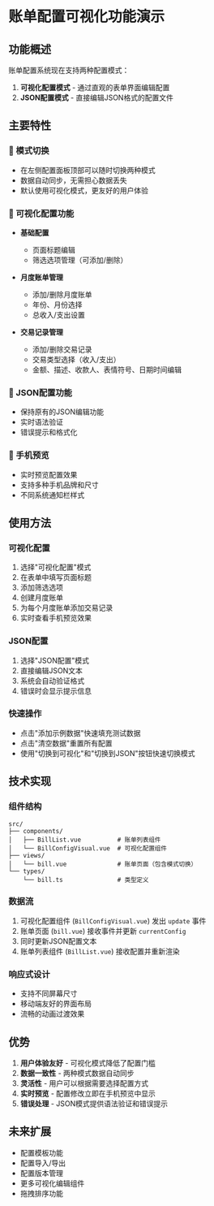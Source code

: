 # 账单配置可视化功能演示

## 功能概述

账单配置系统现在支持两种配置模式：
1. **可视化配置模式** - 通过直观的表单界面编辑配置
2. **JSON配置模式** - 直接编辑JSON格式的配置文件

## 主要特性

### 🔄 模式切换
- 在左侧配置面板顶部可以随时切换两种模式
- 数据自动同步，无需担心数据丢失
- 默认使用可视化模式，更友好的用户体验

### 📝 可视化配置功能
- **基础配置**
  - 页面标题编辑
  - 筛选选项管理（可添加/删除）
  
- **月度账单管理**
  - 添加/删除月度账单
  - 年份、月份选择
  - 总收入/支出设置
  
- **交易记录管理**
  - 添加/删除交易记录
  - 交易类型选择（收入/支出）
  - 金额、描述、收款人、表情符号、日期时间编辑

### 🔧 JSON配置功能
- 保持原有的JSON编辑功能
- 实时语法验证
- 错误提示和格式化

### 📱 手机预览
- 实时预览配置效果
- 支持多种手机品牌和尺寸
- 不同系统通知栏样式

## 使用方法

### 可视化配置
1. 选择"可视化配置"模式
2. 在表单中填写页面标题
3. 添加筛选选项
4. 创建月度账单
5. 为每个月度账单添加交易记录
6. 实时查看手机预览效果

### JSON配置
1. 选择"JSON配置"模式
2. 直接编辑JSON文本
3. 系统会自动验证格式
4. 错误时会显示提示信息

### 快速操作
- 点击"添加示例数据"快速填充测试数据
- 点击"清空数据"重置所有配置
- 使用"切换到可视化"和"切换到JSON"按钮快速切换模式

## 技术实现

### 组件结构
```
src/
├── components/
│   ├── BillList.vue          # 账单列表组件
│   └── BillConfigVisual.vue  # 可视化配置组件
├── views/
│   └── bill.vue              # 账单页面（包含模式切换）
└── types/
    └── bill.ts               # 类型定义
```

### 数据流
1. 可视化配置组件 (`BillConfigVisual.vue`) 发出 `update` 事件
2. 账单页面 (`bill.vue`) 接收事件并更新 `currentConfig`
3. 同时更新JSON配置文本
4. 账单列表组件 (`BillList.vue`) 接收配置并重新渲染

### 响应式设计
- 支持不同屏幕尺寸
- 移动端友好的界面布局
- 流畅的动画过渡效果

## 优势

1. **用户体验友好** - 可视化模式降低了配置门槛
2. **数据一致性** - 两种模式数据自动同步
3. **灵活性** - 用户可以根据需要选择配置方式
4. **实时预览** - 配置修改立即在手机预览中显示
5. **错误处理** - JSON模式提供语法验证和错误提示

## 未来扩展

- 配置模板功能
- 配置导入/导出
- 配置版本管理
- 更多可视化编辑组件
- 拖拽排序功能
